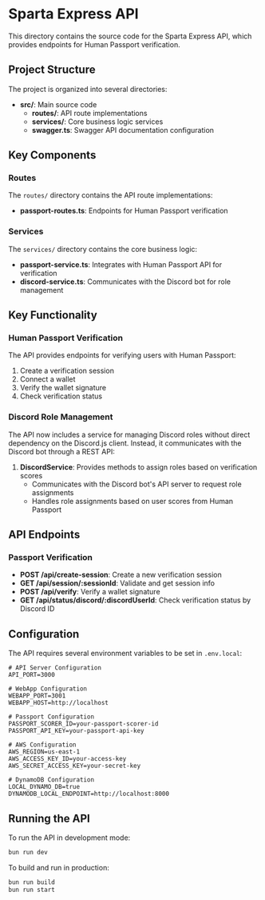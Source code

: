 # Sparta Express API

This directory contains the source code for the Sparta Express API, which provides endpoints for Human Passport verification.

## Project Structure

The project is organized into several directories:

- **src/**: Main source code
  - **routes/**: API route implementations
  - **services/**: Core business logic services
  - **swagger.ts**: Swagger API documentation configuration

## Key Components

### Routes

The `routes/` directory contains the API route implementations:

- **passport-routes.ts**: Endpoints for Human Passport verification

### Services

The `services/` directory contains the core business logic:

- **passport-service.ts**: Integrates with Human Passport API for verification
- **discord-service.ts**: Communicates with the Discord bot for role management

## Key Functionality

### Human Passport Verification

The API provides endpoints for verifying users with Human Passport:

1. Create a verification session
2. Connect a wallet
3. Verify the wallet signature
4. Check verification status

### Discord Role Management

The API now includes a service for managing Discord roles without direct dependency on the Discord.js client. Instead, it communicates with the Discord bot through a REST API:

1. **DiscordService**: Provides methods to assign roles based on verification scores
   - Communicates with the Discord bot's API server to request role assignments
   - Handles role assignments based on user scores from Human Passport

## API Endpoints

### Passport Verification

- **POST /api/create-session**: Create a new verification session
- **GET /api/session/:sessionId**: Validate and get session info
- **POST /api/verify**: Verify a wallet signature
- **GET /api/status/discord/:discordUserId**: Check verification status by Discord ID

## Configuration

The API requires several environment variables to be set in `.env.local`:

```
# API Server Configuration
API_PORT=3000

# WebApp Configuration
WEBAPP_PORT=3001
WEBAPP_HOST=http://localhost

# Passport Configuration
PASSPORT_SCORER_ID=your-passport-scorer-id
PASSPORT_API_KEY=your-passport-api-key

# AWS Configuration
AWS_REGION=us-east-1
AWS_ACCESS_KEY_ID=your-access-key
AWS_SECRET_ACCESS_KEY=your-secret-key

# DynamoDB Configuration
LOCAL_DYNAMO_DB=true
DYNAMODB_LOCAL_ENDPOINT=http://localhost:8000
```

## Running the API

To run the API in development mode:

```bash
bun run dev
```

To build and run in production:

```bash
bun run build
bun run start
```
